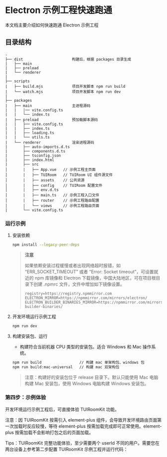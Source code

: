 # Electron 示例工程快速跑通
本文档主要介绍如何快速跑通 Electron 示例工程
## 目录结构

```
.
├── dist                      构建后，根据 packages 目录生成
|   ├── main
|   ├── preload
|   └── renderer
|
├── scripts
|   ├── build.mjs             项目开发脚本 npm run build
|   └── watch.mjs             项目开发脚本 npm run dev
|
├── packages
|   ├── main                  主进程源码
|   |   |── vite.config.ts
|   |   └── index.ts
|   ├── preload               预加载脚本源码
|   |   ├── vite.config.ts
|   |   ├── index.ts
|   |   ├── loading.ts
|   |   └── utils.ts
|   └── renderer              渲染进程源码
|       ├── auto-imports.d.ts
|       ├── components.d.ts
|       ├── tsconfig.json
|       ├── index.html
|       ├── src
│       |   ├── App.vue   // 示例工程主页面
│       |   ├── TUIRoom   // TUIRoom UI 组件源文件
│       |   ├── assets    // 公共资源
│       |   ├── config    // TUIRoom 配置文件
│       |   ├── env.d.ts
│       |   ├── main.ts   // 示例工程入口文件
│       |   ├── router    // 示例工程路由配置
│       |   └── views     // 示例工程路由页面
|       └── vite.config.ts
```

### 运行示例

1. 安装依赖

   ```bash
   npm install --legacy-peer-deps
   ```

    > **注意**
    >
    > 如果依赖安装过程缓慢或者出现网络超时报错，如 “ERR_SOCKET_TIMEOUT” 或者 “Error: Socket timeout”，可设置就近的 npm 库镜像和 Electron 下载镜像，中国大陆地区，可在项目根目录下创建 .npmrc 文件，文件中增加如下镜像设置。
    > ```
    > registry=https://registry.npmmirror.com
    > ELECTRON_MIRROR=https://npmmirror.com/mirrors/electron/
    > ELECTRON_BUILDER_BINARIES_MIRROR=https://npmmirror.com/mirrors/electron-builder-binaries/
    > ```

2. 开发环境运行示例工程

   ```bash
   npm run dev
   ```


3. 构建安装包、运行
   - 构建符合当前机器 CPU 类型的安装包。适合 Windows 和 Mac 操作系统。

   ```bash
   npm run build                 // 构建 mac 单架构包、windows 包 
   npm run build:mac-universal   // 构建 mac 双架构包
   ```
   > 注意：构建好的安装包位于 release 目录下。默认只能使用 Mac 电脑构建 Mac 安装包，使用 Windows 电脑构建 Windows 安装包。


### 第四步：示例体验

开发环境运行示例工程后，可直接体验 TUIRoomKit 功能。

注意：因 TUIRoomKit 按需引入 element-plus 组件，会导致开发环境路由页面第一次加载时反应较慢，等待 element-plus 按需加载完成即可正常使用。element-plus 按需加载不会影响打包之后的页面加载。

Tips：TUIRoomKit 完整功能体验，至少需要两个 userId 不同的用户。需要您在两台设备上参考第二步配置 TUIRoomKit 示例工程并运行代码：

